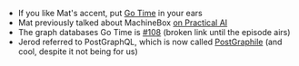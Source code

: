 - If you like Mat's accent, put [Go Time](https://changelog.com/gotime) in your ears
- Mat previously talked about MachineBox [on Practical AI](https://changelog.com/practicalai/2)
- The graph databases Go Time is [#108](https://changelog.com/gotime/108) (broken link until the episode airs)
- Jerod referred to PostGraphQL, which is now called [PostGraphile](https://github.com/graphile/postgraphile) (and cool, despite it not being for us)